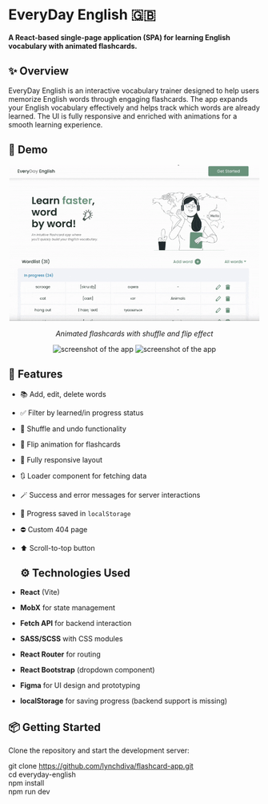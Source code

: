 # EveryDay English 🇬🇧

**A React-based single-page application (SPA) for learning English vocabulary with animated flashcards.**

## ✨ Overview

<p>EveryDay English is an interactive vocabulary trainer designed to help users memorize English words through engaging flashcards. The app expands your English vocabulary effectively and helps track which words are already learned. The UI is fully responsive and enriched with animations for a smooth learning experience.</p>

## 🚀 Demo

<div align="center">

  <img src="./public/video.gif" alt="Demo of learning session" width="500" />

  <p><em>Animated flashcards with shuffle and flip effect</em></p>

  <img src="https://sun9-39.userapi.com/impg/1EeYQdCkm-FDftTU5JNjY7pp9H4uYBmNhZdl4w/YFnHyGiGwdo.jpg?size=2560x1401&quality=95&sign=65ef2f76da1c91494ea6a203564d9187&type=album" alt="screenshot of the app" width="700" />

  <img src="https://sun9-3.userapi.com/impg/bKH6pV5hqOxsIXhSdF6vDVY4rbdjkXcX4spPZg/Bq6EyGd5QZg.jpg?size=2560x1336&quality=95&sign=edb621aeb34e5ec0cd3b47eb03ac2ed5&type=album" alt="screenshot of the app" width="700" />

</div>


## 🔧 Features

- 📚 Add, edit, delete words
- ✅ Filter by learned/in progress status
- 🔄 Shuffle and undo functionality
- 🧠 Flip animation for flashcards
- 📱 Fully responsive layout
- 🔃 Loader component for fetching data
- 🪄 Success and error messages for server interactions
- 💾 Progress saved in `localStorage`
- ⛔ Custom 404 page
- ⬆ Scroll-to-top button

  ## ⚙️ Technologies Used

- **React** (Vite)
- **MobX** for state management
- **Fetch API** for backend interaction
- **SASS/SCSS** with CSS modules
- **React Router** for routing
- **React Bootstrap** (dropdown component)
- **Figma** for UI design and prototyping
- **localStorage** for saving progress (backend support is missing)

## 📦 Getting Started

Clone the repository and start the development server: <br/>

git clone https://github.com/lynchdiva/flashcard-app.git <br/>
cd everyday-english <br/>
npm install <br/>
npm run dev <br/>
